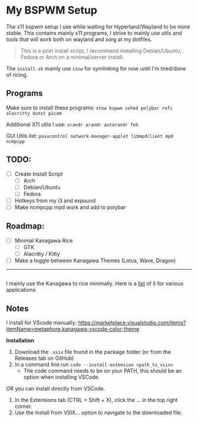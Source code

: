 # My BSPWM Setup
The x11 bspwm setup I use while waiting for Hyperland/Wayland to be more stable. This contains mainly x11 programs, I strive to mainly use utils and tools that will work both on wayland and xorg at my dotfiles.

>This is a post install script, I recommend installing Debian/Ubuntu, Fedora or Arch on a minimal/server install.

The `install.sh` mainly use `stow` for symlinking for now until I'm tired/done of ricing.

## Programs
Make sure to install these programs:
`stow bspwm sxhkd polybar rofi alacritty dunst picom`

Additional X11 utils I use:
`xrandr arandr autorandr feh`

GUI Utils list:
`pavucontrol network-manager-applet libmpdclient mpd ncmpcpp`

## TODO:
- [ ] Create Install Script
    - [ ] Arch
    - [ ] Debian/Ubuntu
    - [ ] Fedora
- [ ] Hotkeys from my i3 and expound
- [ ] Make ncmpcpp mpd work and add to polybar

## Roadmap:
- [ ] Minimal Kanagawa Rice
    - [ ] GTK
    - [ ] Alacritty / Kitty
- [ ] Make a toggle between Kanagawa Themes (Lotus, Wave, Dragon)

---

## 
I mainly use the Kanagawa to rice minimally. Here is a [list](https://github.com/yobikku/awesome-kanagawa) of it for various applications 

## Notes
I install for VScode manually:
https://marketplace.visualstudio.com/items?itemName=metaphore.kanagawa-vscode-color-theme

**Installation**

1. Download the `.vsix` file found in the package folder (or from the Releases tab on GitHub)
2. In a command line run `code --install-extension <path_to_vsix>`
    - The code command needs to be on your PATH, this should be an option when installing VSCode.

OR you can install directly from VSCode.

1. In the Extensions tab (CTRL + Shift + X), click the ... in the top right corner.
2. Use the Install from VSIX... option to navigate to the downloaded file.
